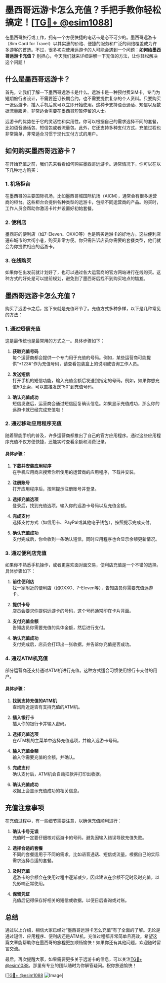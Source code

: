 # 墨西哥远游卡怎么充值？手把手教你轻松搞定！[[TG💪+ @esim1088](https://t.me/s/esim1088)]

在墨西哥旅行或工作，拥有一个方便快捷的电话卡是必不可少的。墨西哥远游卡（Sim Card for Travel）以其实惠的价格、便捷的服务和广泛的网络覆盖成为许多游客的首选。不过，很多初次使用远游卡的人可能会遇到一个问题：**如何给墨西哥远游卡充值？** 别担心，今天我们就来详细讲解一下充值的方法，让你轻松解决这个问题！

## 什么是墨西哥远游卡？

首先，让我们了解一下墨西哥远游卡是什么。远游卡是一种预付费SIM卡，专门为短期旅行者设计，不需要签订长期合约，也不需要提供复杂的个人资料。只要购买一张远游卡，插入手机后就可以立即开始使用。这种卡支持语音通话、短信以及数据流量服务，非常适合需要在墨西哥短暂停留的人士。

远游卡的优势在于它的灵活性和实用性。你可以根据自己的需求选择不同的套餐，比如语音通话包、短信包或者流量包。此外，它还支持多种支付方式，充值过程也非常简单，非常适合习惯于现代支付方式的用户。

## 如何购买墨西哥远游卡？

在开始充值之前，我们先来看看如何购买墨西哥远游卡。通常情况下，你可以在以下几种地方购买：

### 1. **机场柜台**
   在墨西哥的主要国际机场，比如墨西哥城国际机场（AICM），通常会有很多运营商的柜台。这些柜台会提供各种类型的远游卡，包括不同运营商的产品。购买时，工作人员会帮助你激活卡片并设置好初始套餐。

### 2. **便利店**
   墨西哥的便利店（如7-Eleven、OXXO等）也是购买远游卡的好地方。这些便利店遍布城市的大街小巷，购买非常方便。你只需告诉店员你需要的套餐类型，他们就会为你提供相应的远游卡。

### 3. **在线购买**
   如果你在出发前就计划好了，也可以通过各大运营商的官方网站进行在线购买。这种方式的好处是可以提前规划，避免到了墨西哥后找不到购买地点的尴尬。

## 墨西哥远游卡怎么充值？

购买了远游卡之后，接下来就是充值环节了。充值方式多种多样，以下是几种常见的方法：

### 1. **通过短信充值**

这是最传统也是最常用的方式之一。具体步骤如下：

1. **获取充值号码**  
   每个运营商都会提供一个专门用于充值的号码。例如，某些运营商可能提供“*123#”作为充值号码，请查看包装盒上的说明或咨询工作人员。

2. **发送短信**  
   打开手机的短信功能，输入充值金额后发送到指定的号码。例如，如果你想充值50比索，可以直接发送“50”到充值号码。

3. **确认充值成功**  
   短信发送后，运营商会通过短信回复确认信息。如果显示充值成功，那么你的远游卡就已经完成充值啦！

### 2. **通过移动应用程序充值**

随着智能手机的普及，许多运营商都推出了自己的官方应用程序。通过这些应用程序充值不仅方便快捷，还能实时查看余额和消费记录。

#### 具体步骤：
1. **下载并安装应用程序**  
   在手机应用商店搜索你所使用的运营商的应用程序，下载并安装。

2. **注册账号**  
   打开应用程序后，按照提示注册账号并登录。

3. **选择充值选项**  
   登录后，找到充值选项，输入你的远游卡号码以及充值金额。

4. **完成支付**  
   选择支付方式（如信用卡、PayPal或其他电子钱包），按照提示完成支付。

5. **确认充值成功**  
   支付完成后，你会收到一条确认短信，同时应用程序也会显示余额更新情况。

### 3. **通过便利店充值**

如果你不熟悉手机操作，或者更喜欢面对面交易，便利店充值是一个不错的选择。具体步骤如下：

1. **前往便利店**  
   找一家附近的便利店（如OXXO、7-Eleven等），告知店员你需要充值远游卡。

2. **提供卡号**  
   店员会要求你提供远游卡的号码，这个号码通常印在卡片背面。

3. **支付充值金额**  
   告知店员你需要充值的具体金额，然后进行支付。

4. **确认充值成功**  
   支付完成后，店员会打印出一张收据，并告诉你充值是否成功。

### 4. **通过ATM机充值**

部分运营商还支持通过ATM机进行充值。这种方式适合习惯使用银行卡支付的用户。

#### 具体步骤：
1. **找到支持充值的ATM机**  
   查询附近是否有支持充值的ATM机。

2. **插入银行卡**  
   插入你的银行卡并输入密码。

3. **选择充值选项**  
   在ATM机的主菜单中选择充值选项，并输入远游卡号码。

4. **输入充值金额**  
   输入你需要充值的金额，并确认。

5. **完成支付**  
   确认支付后，ATM机会自动扣款并打印出收据。

6. **确认充值成功**  
   收据上会显示充值成功的相关信息。

## 充值注意事项

在充值过程中，有一些细节需要注意，以确保充值顺利进行：

1. **确认卡号无误**  
   充值时一定要仔细核对远游卡的号码，避免因输入错误导致充值失败。

2. **选择合适的套餐**  
   不同的套餐适用于不同的需求，比如语音通话、短信或流量。根据自己的实际需求选择合适的套餐。

3. **及时充值**  
   远游卡的余额会在使用过程中逐渐减少，因此建议在余额不足时及时充值，以免影响正常使用。

4. **保留凭证**  
   充值后记得保存好相关的短信或收据，以便日后查询或对账。

## 总结

通过以上介绍，相信大家已经对“墨西哥远游卡怎么充值”有了全面的了解。无论是通过短信、应用程序、便利店还是ATM机，充值过程都非常简单且高效。希望这篇文章能帮助你在墨西哥的旅程更加顺畅愉快！如果你还有其他问题，欢迎随时留言交流。

最后，再次提醒大家，如果需要更多关于远游卡的信息，可以关注[TG💪+ @esim1088](https://t.me/s/esim1088)，那里有专业的团队随时为你解答疑问。祝你旅途愉快！

[[TG💪+ @esim1088](https://t.me/s/esim1088) ![Image](https://i.postimg.cc/4NQfJmqS/Snipaste-2025-05-13-00-14-12.png)]